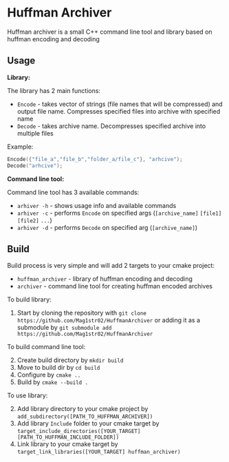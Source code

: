 # Huffman Archiver

Huffman archiver is a small C++ command line tool and library based on huffman encoding and decoding

## Usage

**Library:**

The library has 2 main functions:

* `Encode` - takes vector of strings (file names that will be compressed) and output file name. Compresses specified files into archive with specified name
* `Decode` - takes archive name. Decompresses specified archive into multiple files

Example:

```c++
Encode({"file_a","file_b","folder_a/file_c"}, "arhcive");
Decode("arhcive");
```

**Command line tool:**

Command line tool has 3 available commands:

* `arhiver -h`  - shows usage info and available commands
* `arhiver -c`  - performs `Encode` on specified args (`[archive_name]` `[file1]` `[file2]` `...`)
* `arhiver -d` - performs `Decode` on specified arg (`[archive_name]`)

## Build

Build process is very simple and will add 2 targets to your cmake project: 
* `huffman_archiver` - library of huffman encoding and decoding
* `archiver` - command line tool for creating huffman encoded archives

To build library:

1. Start by cloning the repository with `git clone https://github.com/Mag1str02/HuffmanArchiver` or adding it as a submodule by `git submodule add https://github.com/Mag1str02/HuffmanArchiver`

To build command line tool:

2. Create build directory by `mkdir build`
3. Move to build dir by `cd build`
4. Configure by `cmake ..`
5. Build by `cmake --build .` 

To use library:

2. Add library directory to your cmake project by `add_subdirectory([PATH_TO_HUFFMAN_ARCHIVER])`
3. Add library `Include` folder to your cmake target by `target_include_directories([YOUR_TARGET] [PATH_TO_HUFFMAN_INCLUDE_FOLDER])`
4. Link library to your cmake target by `target_link_libraries([YOUR_TARGET] huffman_archiver)`